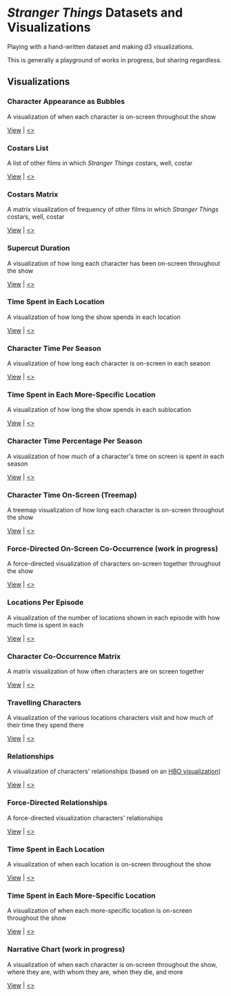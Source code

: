 # _Stranger Things_ Datasets and Visualizations

Playing with a hand-written dataset and making d3 visualizations.

This is generally a playground of works in progress, but sharing regardless.

## Visualizations

### Character Appearance as Bubbles

   A visualization of when each character is on-screen throughout the show
   
   [View](https://jeffreylancaster.github.io/stranger-things/bubble-character/) | [<>](https://github.com/jeffreylancaster/stranger-things/blob/master/bubble-character/index.html)

### Costars List

   A list of other films in which _Stranger Things_ costars, well, costar
   
   [View](https://jeffreylancaster.github.io/stranger-things/costars-list/) | [<>](https://github.com/jeffreylancaster/stranger-things/blob/master/costars-list/index.html)

### Costars Matrix

   A matrix visualization of frequency of other films in which _Stranger Things_ costars, well, costar
   
   [View](https://jeffreylancaster.github.io/stranger-things/costars-matrix/) | [<>](https://github.com/jeffreylancaster/stranger-things/blob/master/costars-matrix/index.html)

### Supercut Duration

   A visualization of how long each character has been on-screen throughout the show
   
   [View](https://jeffreylancaster.github.io/stranger-things/duration-character/) | [<>](https://github.com/jeffreylancaster/stranger-things/blob/master/duration-character/index.html)

### Time Spent in Each Location

   A visualization of how long the show spends in each location
   
   [View](https://jeffreylancaster.github.io/stranger-things/duration-per-location/) | [<>](https://github.com/jeffreylancaster/stranger-things/blob/master/duration-per-location/index.html)

### Character Time Per Season

   A visualization of how long each character is on-screen in each season
   
   [View](https://jeffreylancaster.github.io/stranger-things/duration-per-season/) | [<>](https://github.com/jeffreylancaster/stranger-things/blob/master/duration-per-season/index.html)

### Time Spent in Each More-Specific Location

   A visualization of how long the show spends in each sublocation
   
   [View](https://jeffreylancaster.github.io/stranger-things/duration-per-sublocation/) | [<>](https://github.com/jeffreylancaster/stranger-things/blob/master/duration-per-sublocation/index.html)

### Character Time Percentage Per Season

   A visualization of how much of a character's time on screen is spent in each season
   
   [View](https://jeffreylancaster.github.io/stranger-things/duration-percent/) | [<>](https://github.com/jeffreylancaster/stranger-things/blob/master/duration-percent/index.html)

### Character Time On-Screen (Treemap)

   A treemap visualization of how long each character is on-screen throughout the show
   
   [View](https://jeffreylancaster.github.io/stranger-things/duration-treemap/) | [<>](https://github.com/jeffreylancaster/stranger-things/blob/master/duration-treemap/index.html)

### Force-Directed On-Screen Co-Occurrence (work in progress)

   A force-directed visualization of characters on-screen together throughout the show
   
   [View](https://jeffreylancaster.github.io/stranger-things/force-directed/) | [<>](https://github.com/jeffreylancaster/stranger-things/blob/master/force-directed/index.html)

### Locations Per Episode

   A visualization of the number of locations shown in each episode with how much time is spent in each
   
   [View](https://jeffreylancaster.github.io/stranger-things/location-per-episode/) | [<>](https://github.com/jeffreylancaster/stranger-things/blob/master/location-per-episode/index.html)

### Character Co-Occurrence Matrix

   A matrix visualization of how often characters are on screen together
   
   [View](https://jeffreylancaster.github.io/stranger-things/matrix/) | [<>](https://github.com/jeffreylancaster/stranger-things/blob/master/matrix/index.html)

### Travelling Characters

   A visualization of the various locations characters visit and how much of their time they spend there
   
   [View](https://jeffreylancaster.github.io/stranger-things/region-percent/) | [<>](https://github.com/jeffreylancaster/stranger-things/blob/master/region-percent/index.html)

### Relationships

   A visualization of characters' relationships (based on an [HBO visualization](http://i.imgur.com/PG0963W.png))
   
   [View](https://jeffreylancaster.github.io/stranger-things/relations-circle/) | [<>](https://github.com/jeffreylancaster/stranger-things/blob/master/relations-circle/index.html)

### Force-Directed Relationships

   A force-directed visualization characters' relationships
   
   [View](https://jeffreylancaster.github.io/stranger-things/relations-force/) | [<>](https://github.com/jeffreylancaster/stranger-things/blob/master/relations-force/index.html)
   
### Time Spent in Each Location

   A visualization of when each location is on-screen throughout the show
   
   [View](https://jeffreylancaster.github.io/stranger-things/scenes-location/) | [<>](https://github.com/jeffreylancaster/stranger-things/blob/master/scenes-location/index.html)

### Time Spent in Each More-Specific Location

   A visualization of when each more-specific location is on-screen throughout the show
   
   [View](https://jeffreylancaster.github.io/stranger-things/scenes-sublocation/) | [<>](https://github.com/jeffreylancaster/stranger-things/blob/master/scenes-sublocation/index.html)

### Narrative Chart (work in progress)

   A visualization of when each character is on-screen throughout the show, where they are, with whom they are, when they die, and more
   
   [View](https://jeffreylancaster.github.io/stranger-things/map/) | [<>](https://github.com/jeffreylancaster/stranger-things/blob/master/map/index.html)


